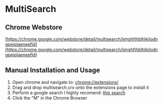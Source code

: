 # MultiSearch

## Chrome Webstore
[https://chrome.google.com/webstore/detail/multisearch/jimghfihblhlkjlodngpejplaeneefld](https://chrome.google.com/webstore/detail/multisearch/jimghfihblhlkjlodngpejplaeneefld)

## Manual Installation and Usage
1. Open chrome and navigate to: [chrome://extensions/](chrome://extensions/)
2. Drag and drop multisearch.crx onto the extensions page to install it
3. Perform a google search I highly recomend: [this search](https://www.google.com/search?q=cats)
4. Click the "M" in the Chrome Browser